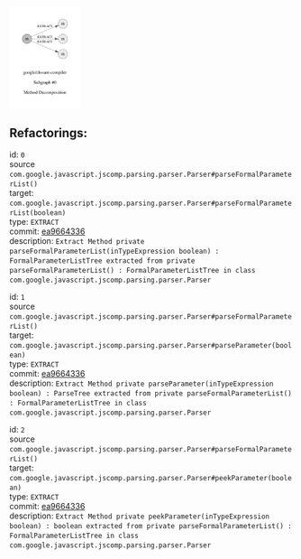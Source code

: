 <img src=subgraph_atomic_0.svg width=25%>

## Refactorings:

id: `0`\
source `com.google.javascript.jscomp.parsing.parser.Parser#parseFormalParameterList()`\
target: `com.google.javascript.jscomp.parsing.parser.Parser#parseFormalParameterList(boolean)`\
type: `EXTRACT`\
commit: [ea9664336](https://github.com/google/closure-compiler/commit/ea96643364e91125f560e9508a5cbcdb776bde64)\
description: `Extract Method private parseFormalParameterList(inTypeExpression boolean) : FormalParameterListTree extracted from private parseFormalParameterList() : FormalParameterListTree in class com.google.javascript.jscomp.parsing.parser.Parser`

id: `1`\
source `com.google.javascript.jscomp.parsing.parser.Parser#parseFormalParameterList()`\
target: `com.google.javascript.jscomp.parsing.parser.Parser#parseParameter(boolean)`\
type: `EXTRACT`\
commit: [ea9664336](https://github.com/google/closure-compiler/commit/ea96643364e91125f560e9508a5cbcdb776bde64)\
description: `Extract Method private parseParameter(inTypeExpression boolean) : ParseTree extracted from private parseFormalParameterList() : FormalParameterListTree in class com.google.javascript.jscomp.parsing.parser.Parser`

id: `2`\
source `com.google.javascript.jscomp.parsing.parser.Parser#parseFormalParameterList()`\
target: `com.google.javascript.jscomp.parsing.parser.Parser#peekParameter(boolean)`\
type: `EXTRACT`\
commit: [ea9664336](https://github.com/google/closure-compiler/commit/ea96643364e91125f560e9508a5cbcdb776bde64)\
description: `Extract Method private peekParameter(inTypeExpression boolean) : boolean extracted from private parseFormalParameterList() : FormalParameterListTree in class com.google.javascript.jscomp.parsing.parser.Parser`


